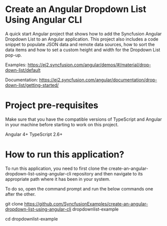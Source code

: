 # Create an Angular Dropdown List Using Angular CLI

A quick start Angular project that shows how to add the Syncfusion Angular Dropdown List to an Angular application. This project also includes a code snippet to populate JSON data and remote data sources, how to sort the data items and how to set a custom height and width for the Dropdown List pop-up.

Examples: https://ej2.syncfusion.com/angular/demos/#/material/drop-down-list/default
 
Documentation: https://ej2.syncfusion.com/angular/documentation/drop-down-list/getting-started/ 

# Project pre-requisites

Make sure that you have the compatible versions of TypeScript and Angular in your machine before starting to work on this project.

Angular 4+
TypeScript 2.6+

# How to run this application?

To run this application, you need to first clone the create-an-angular-dropdown-list-using-angular-cli repository and then navigate to its appropriate path where it has been in your system.

To do so, open the command prompt and run the below commands one after the other.

git clone https://github.com/SyncfusionExamples/create-an-angular-dropdown-list-using-angular-cli dropdownlist-example

cd dropdownlist-example

